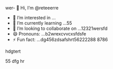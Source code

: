 wer- 👋 Hi, I’m @reteeerre
- 👀 I’m interested in ...
- 🌱 I’m currently learning ...55
- 💞️ I’m looking to collaborate on ...12321wersfd
- 😄 Pronouns: ...b2wrexcvvcxsfdsfe
- ⚡ Fun fact: ...dg456zdsafshrt56222288
8786
<!---rwecv
reteeerre/reteeerre is a ✨ special ✨ repository because its123 `README.md` (this fi3le) appears on youffr GitHub prohrtfile8876.sdasfd
You can click the Preview link to take a look at your changes.пd4545sdf12321
--->hdgtert
55
dfg
hr
